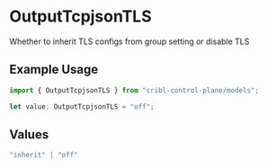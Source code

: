 # OutputTcpjsonTLS

Whether to inherit TLS configs from group setting or disable TLS

## Example Usage

```typescript
import { OutputTcpjsonTLS } from "cribl-control-plane/models";

let value: OutputTcpjsonTLS = "off";
```

## Values

```typescript
"inherit" | "off"
```